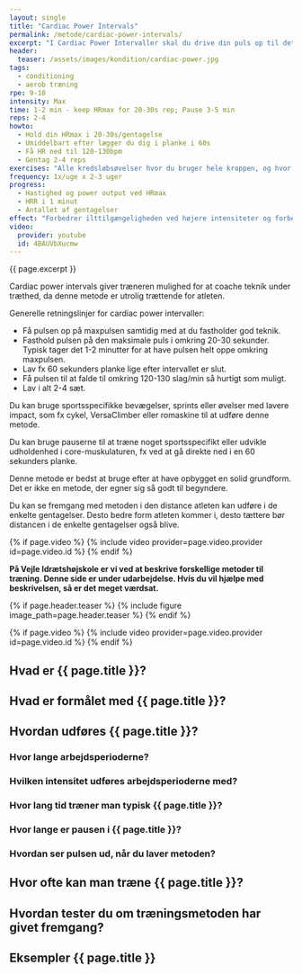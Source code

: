 ```yaml
---
layout: single
title: "Cardiac Power Intervals"
permalink: /metode/cardiac-power-intervals/
excerpt: "I Cardiac Power Intervaller skal du drive din puls op til det maksimale niveau i 20-30 sekunder og holde den der. Cardiac Power Intervals skal forbedre hjertets evne til at trække sig sammen ved den højeste pulsfrekvens og forbedre ilttilgængeligheden ved maksimalt arbejde."
header:
  teaser: /assets/images/kondition/cardiac-power.jpg
tags:
  - conditioning
  - aerob træning
rpe: 9-10
intensity: Max
time: 1-2 min - keep HRmax for 20-30s rep; Pause 3-5 min
reps: 2-4
howto:
  - Hold din HRmax i 20-30s/gentagelse
  - Umiddelbart efter lægger du dig i planke i 60s
  - Få HR ned til 120-130bpm
  - Gentag 2-4 reps
exercises: "Alle kredsløbsøvelser hvor du bruger hele kroppen, og hvor du kan få din puls op på maxpulsen kan bruges. Du kan overveje at bruge øvelser med low impact, men du kan også bruge sprint og løb."
frequency: 1x/uge x 2-3 uger
progress:
  - Hastighed og power output ved HRmax
  - HRR i 1 minut
  - Antallet af gentagelser
effect: "Forbedrer ilttilgængeligheden ved højere intensiteter og forbedrer udholdenheden af hjertemusklen ved høje intensiteter."
video:
  provider: youtube
  id: 4BAUVbXucmw
---
```


{{ page.excerpt }}

Cardiac power intervals giver træneren mulighed for at coache teknik under træthed, da denne metode er utrolig trættende for atleten.

Generelle retningslinjer for cardiac power intervaller:

- Få pulsen op på maxpulsen samtidig med at du fastholder god teknik.
- Fasthold pulsen på den maksimale puls i omkring 20-30 sekunder. Typisk tager det 1-2 minutter for at have pulsen helt oppe omkring maxpulsen.
- Lav fx 60 sekunders planke lige efter intervallet er slut.
- Få pulsen til at falde til omkring 120-130 slag/min så hurtigt som muligt.
- Lav i alt 2-4 sæt.

Du kan bruge sportsspecifikke bevægelser, sprints eller øvelser med lavere impact, som fx cykel, VersaClimber eller romaskine til at udføre denne metode.

Du kan bruge pauserne til at træne noget sportsspecifikt eller udvikle udholdenhed i core-muskulaturen, fx ved at gå direkte ned i en 60 sekunders planke.

Denne metode er bedst at bruge efter at have opbygget en solid grundform. Det er ikke en metode, der egner sig så godt til begyndere.

Du kan se fremgang med metoden i den distance atleten kan udføre i de enkelte gentagelser. Desto bedre form atleten kommer i, desto tættere bør distancen i de enkelte gentagelser også blive.

{% if page.video %}
  {% include video provider=page.video.provider id=page.video.id %}
{% endif %}


**På Vejle Idrætshøjskole er vi ved at beskrive forskellige metoder til træning. Denne side er under udarbejdelse. Hvis du vil hjælpe med beskrivelsen, så er det meget værdsat.**

{% if page.header.teaser %}
  {% include figure image_path=page.header.teaser %}
{% endif %}

{% if page.video %}
  {% include video provider=page.video.provider id=page.video.id %}
{% endif %}

## Hvad er {{ page.title }}?

## Hvad er formålet med {{ page.title }}?

## Hvordan udføres {{ page.title }}?

### Hvor lange arbejdsperioderne?

### Hvilken intensitet udføres arbejdsperioderne med?

### Hvor lang tid træner man typisk {{ page.title }}?

### Hvor lange er pausen i {{ page.title }}?

### Hvordan ser pulsen ud, når du laver metoden?

## Hvor ofte kan man træne {{ page.title }}?

## Hvordan tester du om træningsmetoden har givet fremgang?

## Eksempler {{ page.title }}
